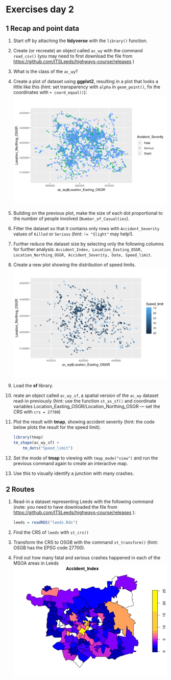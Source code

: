 
<!-- Note: edit the .Rmd file not the .md file -->

# Exercises day 2

## 1 Recap and point data

1.  Start off by attaching the **tidyverse** with the `library()`
    function.

2.  Create (or recreate) an object called `ac_wy` with the command
    `read_csv()` (you may need to first download the file from
    <https://github.com/ITSLeeds/highways-course/releases> )

3.  What is the class of the `ac_wy`?

4.  Create a plot of dataset using **ggplot2**, resulting in a plot that
    looks a little like this (hint: set transparency with `alpha` in
    `geom_point()`, fix the coordinates with `+ coord_equal()`):
    ![](exercises2_files/figure-gfm/unnamed-chunk-3-1.png)<!-- -->

5.  Building on the previous plot, make the size of each dot
    proportional to the number of people involved
    (`Number_of_Casualties`).

6.  Filter the dataset so that it contains only rows with
    `Accident_Severity` values of `Killed` or `Serious` (hint: `!=
    "Slight"` may help\!).

7.  Further reduce the dataset size by selecting only the following
    columns for further analysis: `Accident_Index,
    Location_Easting_OSGR, Location_Northing_OSGR, Accident_Severity,
    Date, Speed_limit`.

8.  Create a new plot showing the distribution of speed limits.
    ![](exercises2_files/figure-gfm/unnamed-chunk-6-1.png)<!-- -->

9.  Load the **sf** library.

10. reate an object called `ac_wy_sf`, a spatial version of the `ac_wy`
    dataset read-in previously (hint: use the function `st_as_sf()` and
    coordinate variables
    Location\_Easting\_OSGR/Location\_Northing\_OSGR — set the CRS with
    `crs = 27700`)

11. Plot the result with **tmap**, showing accident severity (hint: the
    code below plots the result for the speed limit).
    
    ``` r
    library(tmap)
    tm_shape(ac_wy_sf) +
        tm_dots("Speed_limit")
    ```

12. Set the mode of **tmap** to viewing with `tmap_mode("view")` and run
    the previous command again to create an interactive map.

13. Use this to visually identify a junction with many crashes.

## 2 Routes

1.  Read-in a dataset representing Leeds with the following command
    (note: you need to have downloaded the file from
    <https://github.com/ITSLeeds/highways-course/releases> ):
    
    ``` r
    leeds = readRDS("leeds.Rds")
    ```

2.  Find the CRS of `leeds` with `st_crs()`

3.  Transform the CRS to OSGB with the command `st_transform()` (hint:
    OSGB has the EPSG code 27700).

4.  Find out how many fatal and serious crashes happened in each of the
    MSOA areas in Leeds
    ![](exercises2_files/figure-gfm/unnamed-chunk-11-1.png)<!-- -->
